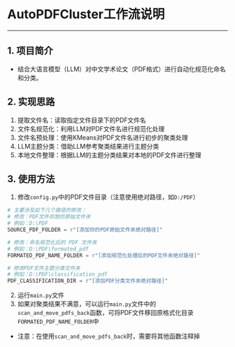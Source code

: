 # AutoPDFCluster工作流说明

---

## 1. 项目简介
- 结合大语言模型（LLM）对中文学术论文（PDF格式）进行自动化规范化命名和分类。

## 2. 实现思路

1. 提取文件名：读取指定文件目录下的PDF文件名
2. 文件名规范化：利用LLM对PDF文件名进行规范化处理
3. 文件名预处理：使用KMeans对PDF文件名进行初步的聚类处理
4. LLM主题分类：借助LLM参考聚类结果进行主题分类
5. 本地文件整理：根据LLM的主题分类结果对本地的PDF文件进行整理

## 3. 使用方法
1. 修改`config.py`中的PDF文件目录（注意使用绝对路径，如`D:/PDF`）
```python
# 主要涉及如下几个路径的修改：
# 修改：PDF文件存放的原始文件夹
# 例如：D:\PDF
SOURCE_PDF_FOLDER = r"[添加你的PDF原始文件夹绝对路径]"

# 修改：命名规范化后的 PDF 文件夹
# 例如：D:\PDF\formated_pdf
FORMATED_PDF_NAME_FOLDER = r"[添加规范化处理后的PDF文件夹绝对路径]"

# 修改PDF文件主题分类文件夹
# 例如：D:\PDF\classification_pdf
PDF_CLASSIFICATION_DIR = r"[添加PDF分类文件夹绝对路径]"
```
2. 运行`main.py`文件
3. 如果对聚类结果不满意，可以运行`main.py`文件中的`scan_and_move_pdfs_back`函数，可将PDF文件移回原格式化目录`FORMATED_PDF_NAME_FOLDER`中
- 注意：在使用`scan_and_move_pdfs_back`时，需要将其他函数注释掉
